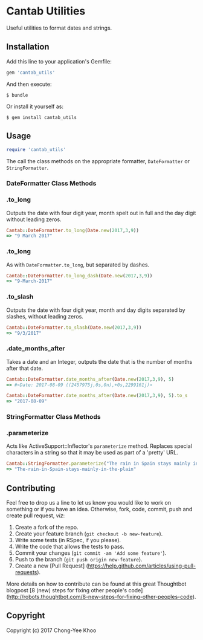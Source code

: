 # Cantab Utilities

Useful utilities to format dates and strings.

## Installation

Add this line to your application's Gemfile:

```ruby
gem 'cantab_utils'
```

And then execute:

    $ bundle

Or install it yourself as:

    $ gem install cantab_utils

## Usage

```Ruby
require 'cantab_utils'
```

The call the class methods on the appropriate formatter, `DateFormatter` or `StringFormatter`.

### DateFormatter Class Methods

### .to_long
Outputs the date with four digit year, month spelt out in full and the day digit without leading zeros.

```Ruby
Cantab::DateFormatter.to_long(Date.new(2017,3,9))
=> "9 March 2017"
```

### .to_long
As with `DateFormatter.to_long`, but separated by dashes.

```Ruby
Cantab::DateFormatter.to_long_dash(Date.new(2017,3,9))
=> "9-March-2017"
```

### .to_slash
Outputs the date with four digit year, month and day digits separated by slashes, without leading zeros.

```Ruby
Cantab::DateFormatter.to_slash(Date.new(2017,3,9))
=> "9/3/2017"
```

### .date_months_after
Takes a date and an Integer, outputs the date that is the number of months after that date.

```Ruby
Cantab::DateFormatter.date_months_after(Date.new(2017,3,9), 5)
=> #<Date: 2017-08-09 ((2457975j,0s,0n),+0s,2299161j)>

Cantab::DateFormatter.date_months_after(Date.new(2017,3,9), 5).to_s
=> "2017-08-09"
```

### StringFormatter Class Methods

### .parameterize

Acts like ActiveSupport::Inflector's `parameterize` method. Replaces special characters in a string so that it may be used as part of a 'pretty' URL.

```Ruby
Cantab::StringFormatter.parameterize("The rain in Spain stays mainly in the plain")
=> "The-rain-in-Spain-stays-mainly-in-the-plain"
```

## Contributing
Feel free to drop us a line to let us know you would like to work on something or if you have an idea. Otherwise, fork, code, commit, push and create pull request, *viz*:

1. Create a fork of the repo.
2. Create your feature branch (`git checkout -b new-feature`).
2. Write some tests (in RSpec, if you please).
3. Write the code that allows the tests to pass.
3. Commit your changes (`git commit -am 'Add some feature'`).
4. Push to the branch (`git push origin new-feature`).
5. Create a new [Pull Request] (https://help.github.com/articles/using-pull-requests).

More details on how to contribute can be found at this great Thoughtbot blogpost [8 (new) steps for fixing other people's code] (http://robots.thoughtbot.com/8-new-steps-for-fixing-other-peoples-code).

## Copyright

Copyright (c) 2017 Chong-Yee Khoo